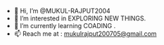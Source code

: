 - 👋 Hi, I’m @MUKUL-RAJPUT2004
- 👀 I’m interested in EXPLORING NEW THINGS.
- 🌱 I’m currently learning COADING .
- 📫 Reach me at : mukulrajput200705@gmail.com

<!---
MUKUL-RAJPUT2004/MUKUL-RAJPUT2004 is a ✨ special ✨ repository because its `README.md` (this file) appears on your GitHub profile.
You can click the Preview link to take a look at your changes.
--->
